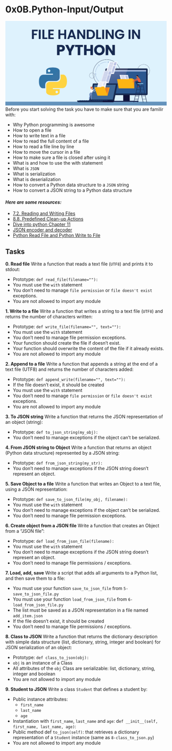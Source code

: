 # 0x0B.Python-Input/Output
![](1.png)
Before you start solving the task you have to make sure that you are familir with:
- Why Python programming is awesome
- How to open a file
- How to write text in a file
- How to read the full content of a file
- How to read a file line by line
- How to move the cursor in a file
- How to make sure a file is closed after using it
- What is and how to use the with statement
- What is `JSON`
- What is serialization
- What is deserialization
- How to convert a Python data structure to a `JSON` string
- How to convert a JSON string to a Python data structure

#### ***Here are some resources:***
- [7.2. Reading and Writing Files](https://docs.python.org/3/tutorial/inputoutput.html#reading-and-writing-files)
- [8.8. Predefined Clean-up Actions](https://docs.python.org/3/tutorial/errors.html#predefined-clean-up-actions)
- [Dive into python Chapter 11](https://histo.ucsf.edu/BMS270/diveintopython3-r802.pdf)
- [ JSON encoder and decoder](https://docs.python.org/3/library/json.html)
- [Python Read File and Python Write to File](https://techvidvan.com/tutorials/python-file-read-write/)

## Tasks

**0. Read file**
Write a function that reads a text file (`UTF8`) and prints it to stdout:

- Prototype: `def read_file(filename=""):`
- You must use the `with` statement
- You don’t need to manage `file permission` or `file doesn't exist` exceptions.
- You are not allowed to import any module


**1. Write to a file**
Write a function that writes a string to a text file (`UTF8`) and returns the number of characters written:

- Prototype: `def write_file(filename="", text=""):`
- You must use the `with` statement
- You don’t need to manage file permission exceptions.
- Your function should create the file if doesn’t exist.
- Your function should overwrite the content of the file if it already exists.
- You are not allowed to import any module

**2. Append to a file**
Write a function that appends a string at the end of a text file (UTF8) and returns the number of characters added:

- Prototype: `def append_write(filename="", text=""):`
- If the file doesn’t exist, it should be created
- You must use the `with` statement
- You don’t need to manage `file permission` or `file doesn't exist` exceptions.
- You are not allowed to import any module

**3. To JSON string**
Write a function that returns the JSON representation of an object (string):

- Prototype: `def to_json_string(my_obj):`
- You don’t need to manage exceptions if the object can’t be serialized.

**4. From JSON string to Object**
Write a function that returns an object (Python data structure) represented by a JSON string:

- Prototype: `def from_json_string(my_str):`
- You don’t need to manage exceptions if the JSON string doesn’t represent an object.

**5. Save Object to a file**
Write a function that writes an Object to a text file, using a JSON representation:

- Prototype: `def save_to_json_file(my_obj, filename):`
- You must use the `with` statement
- You don’t need to manage exceptions if the object can’t be serialized.
- You don’t need to manage file permission exceptions.

**6. Create object from a JSON file**
Write a function that creates an Object from a “JSON file”:

- Prototype: `def load_from_json_file(filename):`
- You must use the `with` statement
- You don’t need to manage exceptions if the JSON string doesn’t represent an object.
- You don’t need to manage file permissions / exceptions.

**7. Load, add, save**
Write a script that adds all arguments to a Python list, and then save them to a file:

- You must use your function `save_to_json_file` from `5-save_to_json_file.py`
- You must use your function `load_from_json_file` from `6-load_from_json_file.py`
- The list must be saved as a JSON representation in a file named `add_item.json`
- If the file doesn’t exist, it should be created
- You don’t need to manage file permissions / exceptions.

**8. Class to JSON**
Write a function that returns the dictionary description with simple data structure (list, dictionary, string, integer and boolean) for JSON serialization of an object:

- Prototype: `def class_to_json(obj):`
- `obj` is an instance of a Class
- All attributes of the `obj` Class are serializable: list, dictionary, string, integer and boolean
- You are not allowed to import any module

**9. Student to JSON**
Write a class `Student` that defines a student by:

- Public instance attributes:
    -   `first_name`
    -   `last_name`
    -   `age`
- Instantiation with `first_name`, `last_name` and `age`: d`ef __init__(self, first_name, last_name, age)`:
- Public method def `to_json(self)`: that retrieves a dictionary representation of a `Student` instance (same as `8-class_to_json.py`)
- You are not allowed to import any module


